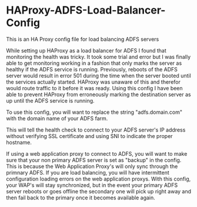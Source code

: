 # HAProxy-ADFS-Load-Balancer-Config
This is an HA Proxy config file for load balancing ADFS servers

While setting up HAProxy as a load balancer for ADFS I found that monitoring the health was tricky.
It took some trial and error but I was finally able to get monitoring working in a fashion that only
marks the server as healthy if the ADFS service is running. Previously, reboots of the ADFS server would
result in error 501 during the time when the server booted until the services actually started. HAProxy was
unaware of this and therefor would route traffic to it before it was ready. Using this config I have been able to prevent
HAProxy from erroneously marking the destination server as up until the ADFS service is running.

To use this config, you will want to replace the string "adfs.domain.com" with the domain name of your ADFS farm.

This will tell the health check to connect to your ADFS server's IP address without verifying SSL certificate and
using SNI to indicate the proper hostname.

If using a web application proxy to connect to ADFS, you will want to make sure that your non primary ADFS server is set as "backup" in the config. This is because the Web Application Proxy's will only sync through the primnary ADFS. If you are load balancing, you will have intermittent configuration loading errors on the web application proxys. With this config, your WAP's will stay synchronized, but in the event your primary ADFS server reboots or goes offline the secondary one will pick up right away and then fail back to the primary once it becomes available again.
